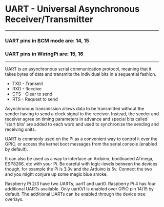<!--
---
name: UART
class: interface
type: pinout
description: Raspberry Pi UART pins
url: http://elinux.org/RPi_Serial_Connection
pincount: 18
pin:
  '8':
    name: UART0/1 TXD
    direction: output
    active: high
  '10':
    name: UART0/1 RXD
    direction: input
    active: high
  '36':
    name: UART0/1 CTS
    direction: both
    active: high
  '11':
    name: UART0/1 RTS
    direction: both
    active: high
  '27':
    name: UART2 TXD
    direction: output
    active: high
    supported: Pi4
  '28':
    name: UART2 RXD
    direction: input
    active: high
    supported: Pi4
  '3':
    name: UART2 CTS
    direction: both
    active: high
    supported: Pi4
  '5':
    name: UART2 RTS
    direction: both
    active: high
    supported: Pi4
  '7':
    name: UART3 TXD
    direction: output
    active: high
    supported: Pi4
  '29':
    name: UART3 RXD
    direction: input
    active: high
    supported: Pi4
  '31':
    name: UART3 CTS
    direction: both
    active: high
    supported: Pi4
  '26':
    name: UART3 RTS
    direction: both
    active: high
    supported: Pi4
  '24':
    name: UART4 TXD
    direction: output
    active: high
    supported: Pi4
  '21':
    name: UART4 RXD
    direction: input
    active: high
    supported: Pi4
  '19':
    name: UART4 CTS
    direction: both
    active: high
    supported: Pi4
  '23':
    name: UART4 RTS
    direction: both
    active: high
    supported: Pi4
  '32':
    name: UART5 TXD
    direction: output
    active: high
    supported: Pi4
  '33':
    name: UART5 RXD
    direction: input
    active: high
    supported: Pi4
-->
# UART - Universal Asynchronous Receiver/Transmitter
---
### UART pins in BCM mode are: 14, 15
### UART pins in WiringPi are: 15, 16
---
UART is an asynchronous serial communication protocol, meaning that it takes bytes of data and transmits the individual bits in a sequential fashion.

* TXD - Transmit
* RXD - Receive
* CTS - Clear to send
* RTS - Request to send

Asynchronous transmission allows data to be transmitted without the sender having to send a clock signal to the receiver. Instead, the sender and receiver agree on timing parameters in advance and special bits called 'start bits' are added to each word and used to synchronize the sending and receiving units.

UART is commonly used on the Pi as a convenient way to control it over the GPIO, or access the kernel boot messages from the serial console (enabled by default).

It can also be used as a way to interface an Arduino, bootloaded ATmega, ESP8266, etc with your Pi. Be careful with logic-levels between the devices though, for example the Pi is 3.3v and the Arduino is 5v. Connect the two and you might conjure up some magic blue smoke.

Raspberry Pi 2/3 have two UARTs, uart1 and uart0. Raspberry Pi 4 has four additional UARTs available. Only uart0/1 is enabled over GPIO pin 14/15 by default. The additional UARTs can be enabled through the device tree overlays.
